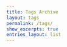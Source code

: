 ```yaml
---
title: Tags Archive
layout: tags
permalink: /tags/
show_excerpts: true
entries_layout: list
---
```

